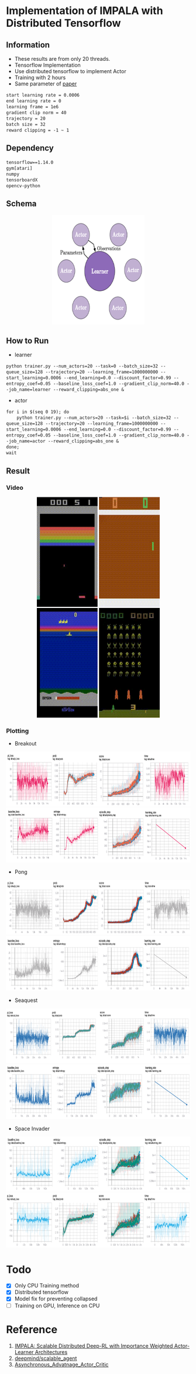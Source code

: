 # Implementation of IMPALA with Distributed Tensorflow


## Information

* These results are from only 20 threads.
* Tensorflow Implementation
* Use distributed tensorflow to implement Actor
* Training with 2 hours
* Same parameter of [paper](https://arxiv.org/abs/1802.01561)
```
start learning rate = 0.0006
end learning rate = 0
learning frame = 1e6
gradient clip norm = 40
trajectory = 20
batch size = 32
reward clipping = -1 ~ 1
```


## Dependency

```
tensorflow==1.14.0
gym[atari]
numpy
tensorboardX
opencv-python
```

## Schema

<div align="center">
  <img src="source/image1.png" width="50%" height='300'>
</div>

## How to Run

* learner

```shell
python trainer.py --num_actors=20 --task=0 --batch_size=32 --queue_size=128 --trajectory=20 --learning_frame=1000000000 --start_learning=0.0006 --end_learning=0.0 --discount_factor=0.99 --entropy_coef=0.05 --baseline_loss_coef=1.0 --gradient_clip_norm=40.0 --job_name=learner --reward_clipping=abs_one &
```

* actor

```shell
for i in $(seq 0 19); do
    python trainer.py --num_actors=20 --task=$i --batch_size=32 --queue_size=128 --trajectory=20 --learning_frame=1000000000 --start_learning=0.0006 --end_learning=0.0 --discount_factor=0.99 --entropy_coef=0.05 --baseline_loss_coef=1.0 --gradient_clip_norm=40.0 --job_name=actor --reward_clipping=abs_one &
done;
wait
```

## Result

### Video

<div align="center">
  <img src="source/breakout/openaigym.video.0.25421.video001440.gif" width="33%" height='300'>
  <img src="source/pong/openaigym.video.0.20974.video000440.gif" width="33%" height='300'>
  <img src="source/seaquest/openaigym.video.0.27728.video001090.gif" width="33%" height='300'>
  <img src="source/spaceinvader/openaigym.video.0.30111.video004130.gif" width="33%" height='300'>
</div>

### Plotting

* Breakout
  
<div align="center">
  <img src="source/breakout/breakout_1.png" width="100%" height='150'>
  <img src="source/breakout/breakout_2.png" width="100%" height='150'>
</div>

* Pong
  
<div align="center">
  <img src="source/pong/pong_2.png" width="100%" height='150'>
  <img src="source/pong/pong_1.png" width="100%" height='150'>
</div>

* Seaquest

<div align="center">
  <img src="source/seaquest/seaquest_1.png" width="100%" height="150">
  <img src="source/seaquest/seaquest_2.png" width="100%" height="150">
</div>

* Space Invader

<div align="center">
  <img src="source/spaceinvader/invader_1.png" width="100%" height="150">
  <img src="source/spaceinvader/invader_2.png" width="100%" height="150">
</div>


# Todo

- [x] Only CPU Training method
- [x] Distributed tensorflow
- [x] Model fix for preventing collapsed
- [ ] Training on GPU, Inference on CPU

# Reference

1. [IMPALA: Scalable Distributed Deep-RL with Importance Weighted Actor-Learner Architectures](https://arxiv.org/abs/1802.01561)
2. [deepmind/scalable_agent](https://github.com/deepmind/scalable_agent)
3. [Asynchronous_Advatnage_Actor_Critic](https://github.com/alphastarkor/distributed_tensorflow_a3c)
